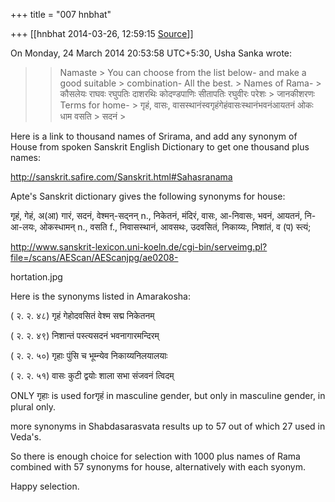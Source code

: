 +++
title = "007 hnbhat"

+++
[[hnbhat	2014-03-26, 12:59:15 [Source](https://groups.google.com/g/samskrita/c/yI57VcgFxjc)]]



  
  
On Monday, 24 March 2014 20:53:58 UTC+5:30, Usha Sanka wrote:

> 
> > Namaste >
> You can choose from the list below- and make a good suitable > combination- All the best. >
> Names of Rama- >
> कौसलेयः राघवः रघुपतिः दाशरथिः कोदण्डपाणिः सीतापतिः रघुवीरः परेशः > जानकीशरणः
> > Terms for home- >
> गृहं, वासः, वासस्थानंस्वगृहंगेहंवासःस्थानंभवनंआयतनं ओकः धाम वसति > सदनं >
>   
> > 

  

Here is a link to thousand names of Srirama, and add any synonym of House from spoken Sanskrit English Dictionary to get one thousand plus names:

  

<http://sanskrit.safire.com/Sanskrit.html#Sahasranama>

  

  

Apte's Sanskrit dictionary gives the following synonyms for house:

  

गृहं, गेहं, अ(आ) गारं, सदनं, वेश्मन्-सद्नन् n., निकेतनं, मंदिरं, वासः, आ-निवासः, भवनं, आयतनं, नि-आ-लयः, ओकस्धामन् n., वसति f., निवासस्थानं, आवसथः, उदवसितं, निकाय्यः, निशांतं, व (प) स्त्यं;  

  

<http://www.sanskrit-lexicon.uni-koeln.de/cgi-bin/serveimg.pl?file=/scans/AEScan/AEScanjpg/ae0208->

hortation.jpg  

  

Here is the synonyms listed in Amarakosha:

  

  

  

( २. २. ४८) गृहं गेहोदवसितं वेश्म सद्म निकेतनम्

( २. २. ४९) निशान्तं पस्त्यसदनं भवनागारमन्दिरम्

( २. २. ५०) गृहाः पुंसि च भूम्न्येव निकाय्यनिलयालयाः

( २. २. ५१) वासः कुटी द्वयोः शाला सभा संजवनं त्विदम्

  

ONLY गृहाः is used forगृहं in masculine gender, but only in masculine gender, in plural only.

  

more synonyms in Shabdasarasvata results up to 57 out of which 27 used in Veda's.

  

So there is enough choice for selection with 1000 plus names of Rama combined with 57 synonyms for house, alternatively with each syonym.

  

Happy selection.

  



